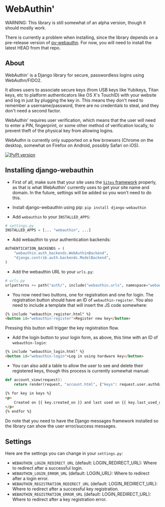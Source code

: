 ﻿WebAuthin'
==========

WARNING: This library is still somewhat of an alpha version, though it should mostly work.

There is currently a problem when installing, since the library depends on a pre-release
version of [py-webauthn](https://github.com/duo-labs/py_webauthn). For now, you will
need to install the latest HEAD from that repo.


About
-----

WebAuthin' is a Django library for secure, passwordless logins using WebAuthn/FIDO2.

It allows users to associate secure keys (from USB keys like Yubikeys, Titan keys, etc
to platform authenticators like OS X's TouchID) with your website and log in just by
plugging the key in. This means they don't need to remember a username/password, there
are no credentials to steal, and they don't need a second factor.

WebAuthin' requires user verification, which means that the user will need to enter a
PIN, fingerprint, or some other method of verification locally, to prevent theft of the
physical key from allowing logins.

WebAuthn is currently only supported on a few browsers (Chrome on the desktop, somewhat
on Firefox on Android, possibly Safari on iOS).


[![PyPI version](https://img.shields.io/pypi/v/django-webauthin.svg)](https://pypi.python.org/pypi/django-webauthin)


Installing django-webauthin
---------------------------

* First of all, make sure that your site uses the [`Sites`
  framework](https://docs.djangoproject.com/en/3.0/ref/contrib/sites/) properly, as that
  is what WebAuthin' currently uses to get your site name and domain. In the future,
  settings will be added so you won't need to do this.

* Install django-webauthin using pip: `pip install django-webauthin`

* Add `webauthin` to your `INSTALLED_APPS`:

```python
# settings.py
INSTALLED_APPS = [... "webauthin", ...]
```

* Add webauthin to your authentication backends:

```python
AUTHENTICATION_BACKENDS = (
    "webauthin.auth_backends.WebAuthinBackend",
    "django.contrib.auth.backends.ModelBackend",
)
```

* Add the webauthin URL to your `urls.py`:

```python
# urls.py
urlpatterns += path("auth/", include("webauthin.urls", namespace="webauthin"))
```

* You now need two buttons, one for registration and one for login. The registration
  button should have an ID of `webauthin-register`. You also need to include a
  template that will insert the JS code somewhere:

```html
{% include "webauthin_register.html" %}
<button id="webauthin-register">Register new key</button>
```

Pressing this button will trigger the key registration flow.


* Add the login button to your login form, as above, this time with an ID of
  `webauthin-login`:

```html
{% include "webauthin_login.html" %}
<button id="webauthin-login">Log in using hardware key</button>
```

* You can also add a table to allow the user to see and delete their registered keys,
  though this process is currently somewhat manual:

```python
def account_view(request):
    return render(request, "account.html", {"keys": request.user.authdata_set.all()}
```

```html
{% for key in keys %}
<p>
    Created on {{ key.created_on }} and last used on {{ key.last_used_on }}.
</p>
{% endfor %}
```

Do note that you need to have the Django messages framework installed so the library
can show the user error/success messages.


Settings
--------

Here are the settings you can change in your `settings.py`:

* `WEBAUTHIN_LOGIN_REDIRECT_URL` (default: LOGIN_REDIRECT_URL): Where to redirect after
  a successful login.
* `WEBAUTHIN_LOGIN_ERROR_URL` (default: LOGIN_URL): Where to redirect after a login
  error.
* `WEBAUTHIN_REGISTRATION_REDIRECT_URL` (default: LOGIN_REDIRECT_URL): Where to
  redirect after a successful key registration.
* `WEBAUTHIN_REGISTRATION_ERROR_URL` (default: LOGIN_REDIRECT_URL): Where to redirect
  after a key registration error.
